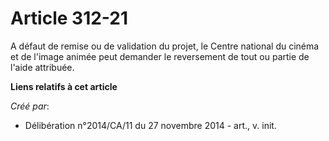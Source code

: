 # Article 312-21

A défaut de remise ou de validation du projet, le Centre national du cinéma et de l'image animée peut demander le reversement
de tout ou partie de l'aide attribuée.

**Liens relatifs à cet article**

_Créé par_:

  - Délibération n°2014/CA/11 du 27 novembre 2014 - art., v. init.

